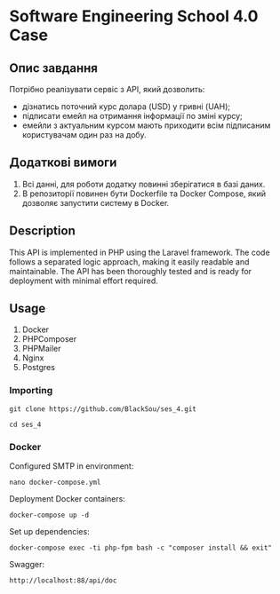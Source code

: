 # Software Engineering School 4.0 Case

## Опис завдання
Потрібно реалізувати сервіс з АРІ, який дозволить:
* дізнатись поточний курс долара (USD) у гривні (UAH);
* підписати емейл на отримання інформації по зміні курсу;
* емейли з актуальним курсом мають приходити всім підписаним користувачам один раз на добу.

## Додаткові вимоги
1. Всі данні, для роботи додатку повинні зберігатися в базі даних.
2. В репозиторії повинен бути Dockerfile та Docker Compose, який дозволяє запустити
   систему в Docker.

## Description

This API is implemented in PHP using the Laravel framework. 
The code follows a separated logic approach, making it easily readable and maintainable. 
The API has been thoroughly tested and is ready for deployment with minimal effort required.

## Usage
1. Docker
2. PHPComposer
3. PHPMailer
4. Nginx
5. Postgres

### Importing

```
git clone https://github.com/BlackSou/ses_4.git
```
```
cd ses_4
```
### Docker

Configured SMTP in environment:
```
nano docker-compose.yml
```
Deployment Docker containers:
```
docker-compose up -d
```
Set up dependencies:
```
docker-compose exec -ti php-fpm bash -c "composer install && exit"
```

Swagger:
```
http://localhost:88/api/doc
```
